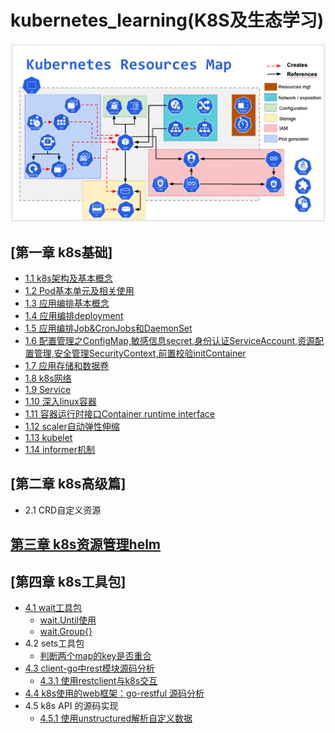 # kubernetes_learning(K8S及生态学习)

![](img/.01_basis_idea/k8s_roadMap.png)

## [第一章 k8s基础]
- [1.1  k8s架构及基本概念](chapter01_k8s_basic/01_kube_structure_n_basic_idea.md)
- [1.2  Pod基本单元及相关使用](chapter01_k8s_basic/02_pod.md)
- [1.3  应用编排基本概念](chapter01_k8s_basic/03_resource_object.md)
- [1.4  应用编排deployment](chapter01_k8s_basic/04_deployment.md)
- [1.5  应用编排Job&CronJobs和DaemonSet](chapter01_k8s_basic/05_Job_n_daemonSet.md)
- [1.6  配置管理之ConfigMap,敏感信息secret,身份认证ServiceAccount,资源配置管理,安全管理SecurityContext,前置校验initContainer](chapter01_k8s_basic/06_configMap.md)
- [1.7  应用存储和数据卷](chapter01_k8s_basic/07_volume.md)
- [1.8  k8s网络](chapter01_k8s_basic/08_k8s_network_model.md)
- [1.9  Service](chapter01_k8s_basic/09_service.md)
- [1.10 深入linux容器](chapter01_k8s_basic/10_container.md)
- [1.11 容器运行时接口Container runtime interface](chapter01_k8s_basic/11_cri.md)
- [1.12 scaler自动弹性伸缩](chapter01_k8s_basic/12_scaler.md)
- [1.13 kubelet](chapter01_k8s_basic/13_kubelet.md)
- [1.14 informer机制](chapter01_k8s_basic/14_informer.md)

## [第二章 k8s高级篇]
- 2.1 CRD自定义资源

## [第三章 k8s资源管理helm](chapter03_helm/helm.md)

## [第四章 k8s工具包]
- [4.1 wait工具包](chapter04_k8s_pkg/01_wait/wait_util.md)
  - [wait.Until使用](chapter04_k8s_pkg/01_wait/01_util/main.go)
  - [wait.Group{}](chapter04_k8s_pkg/01_wait/02_waitGroup/main.go)
- 4.2 sets工具包
  - [判断两个map的key是否重合](chapter04_k8s_pkg/02_sets/main.go)
- [4.3 client-go中rest模块源码分析](chapter04_k8s_pkg/03_restclient/rest.md)
  - [4.3.1 使用restclient与k8s交互](chapter04_k8s_pkg/03_restclient/main.go)
- [4.4 k8s使用的web框架：go-restful 源码分析](chapter04_k8s_pkg/04_k8s_restful/go-restful.md)
- 4.5 k8s API 的源码实现
  - [4.5.1 使用unstructured解析自定义数据](chapter04_k8s_pkg/05_k8s.io_api/01_unstrutured/main.go)

